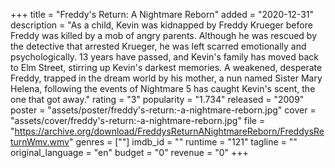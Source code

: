 +++
title = "Freddy's Return: A Nightmare Reborn"
added = "2020-12-31"
description = "As a child, Kevin was kidnapped by Freddy Krueger before Freddy was killed by a mob of angry parents. Although he was rescued by the detective that arrested Krueger, he was left scarred emotionally and psychologically. 13 years have passed, and Kevin's family has moved back to Elm Street, stirring up Kevin's darkest memories. A weakened, desperate Freddy, trapped in the dream world by his mother, a nun named Sister Mary Helena, following the events of Nightmare 5 has caught Kevin's scent, the one that got away."
rating = "3"
popularity = "1.734"
released = "2009"
poster = "assets/poster/freddy's-return:-a-nightmare-reborn.jpg"
cover = "assets/cover/freddy's-return:-a-nightmare-reborn.jpg"
file = "https://archive.org/download/FreddysReturnANightmareReborn/FreddysReturnWmv.wmv"
genres = [""]
imdb_id = ""
runtime = "121"
tagline = ""
original_language = "en"
budget = "0"
revenue = "0"
+++